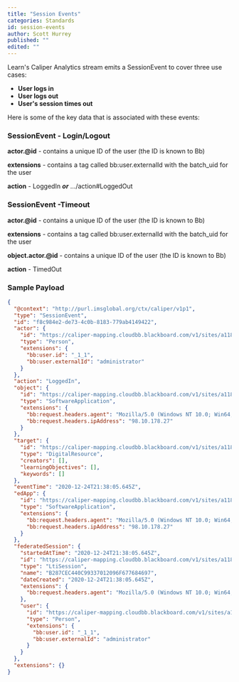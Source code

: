 ```yaml
---
title: "Session Events"
categories: Standards
id: session-events
author: Scott Hurrey
published: ""
edited: ""
---
```

<VersioningTracker frontMatter={frontMatter}/>

Learn's Caliper Analytics stream emits a SessionEvent to cover
three use cases:

- **User logs in**
- **User logs out**
- **User's session times out**

Here is some of the key data that is associated with these events:

### SessionEvent - Login/Logout

**actor.@id** - contains a unique ID of the user (the ID is known to Bb)

**extensions** - contains a tag called bb:user.externalId with the batch_uid for the user

**action** - LoggedIn _**or**_ …/action#LoggedOut

### SessionEvent -Timeout

**actor.@id** - contains a unique ID of the user (the ID is known to Bb)

**extensions** - contains a tag called bb:user.externalId with the batch_uid for the user

**object.actor.@id** - contains a unique ID of the user (the ID is known to Bb)

**action** - TimedOut

### Sample Payload

```json
{
  "@context": "http://purl.imsglobal.org/ctx/caliper/v1p1",
  "type": "SessionEvent",
  "id": "f8c984e2-de73-4c0b-8183-779ab4149422",
  "actor": {
    "id": "https://caliper-mapping.cloudbb.blackboard.com/v1/sites/a118bba8-5378-4533-899b-8862ac59db03/users/ffc08009f0884c059192bac549e117b2",
    "type": "Person",
    "extensions": {
      "bb:user.id": "_1_1",
      "bb:user.externalId": "administrator"
    }
  },
  "action": "LoggedIn",
  "object": {
    "id": "https://caliper-mapping.cloudbb.blackboard.com/v1/sites/a118bba8-5378-4533-899b-8862ac59db03/applications/learn",
    "type": "SoftwareApplication",
    "extensions": {
      "bb:request.headers.agent": "Mozilla/5.0 (Windows NT 10.0; Win64; x64) AppleWebKit/537.36 (KHTML, like Gecko) Chrome/87.0.4280.88 Safari/537.36",
      "bb:request.headers.ipAddress": "98.10.178.27"
    }
  },
  "target": {
    "id": "https://caliper-mapping.cloudbb.blackboard.com/v1/sites/a118bba8-5378-4533-899b-8862ac59db03",
    "type": "DigitalResource",
    "creators": [],
    "learningObjectives": [],
    "keywords": []
  },
  "eventTime": "2020-12-24T21:38:05.645Z",
  "edApp": {
    "id": "https://caliper-mapping.cloudbb.blackboard.com/v1/sites/a118bba8-5378-4533-899b-8862ac59db03/applications/learn",
    "type": "SoftwareApplication",
    "extensions": {
      "bb:request.headers.agent": "Mozilla/5.0 (Windows NT 10.0; Win64; x64) AppleWebKit/537.36 (KHTML, like Gecko) Chrome/87.0.4280.88 Safari/537.36",
      "bb:request.headers.ipAddress": "98.10.178.27"
    }
  },
  "federatedSession": {
    "startedAtTime": "2020-12-24T21:38:05.645Z",
    "id": "https://caliper-mapping.cloudbb.blackboard.com/v1/sites/a118bba8-5378-4533-899b-8862ac59db03/sessions/B287CEC440C99337012096F677684697",
    "type": "LtiSession",
    "name": "B287CEC440C99337012096F677684697",
    "dateCreated": "2020-12-24T21:38:05.645Z",
    "extensions": {
      "bb:request.headers.agent": "Mozilla/5.0 (Windows NT 10.0; Win64; x64) AppleWebKit/537.36 (KHTML, like Gecko) Chrome/87.0.4280.88 Safari/537.36"
    },
    "user": {
      "id": "https://caliper-mapping.cloudbb.blackboard.com/v1/sites/a118bba8-5378-4533-899b-8862ac59db03/users/ffc08009f0884c059192bac549e117b2",
      "type": "Person",
      "extensions": {
        "bb:user.id": "_1_1",
        "bb:user.externalId": "administrator"
      }
    }
  },
  "extensions": {}
}
```
<AuthorBox frontMatter={frontMatter}/>

